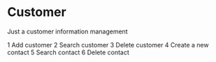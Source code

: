Customer
========

Just a customer information management

1 Add customer
2 Search customer
3 Delete customer
4 Create a new contact
5 Search contact
6 Delete contact
